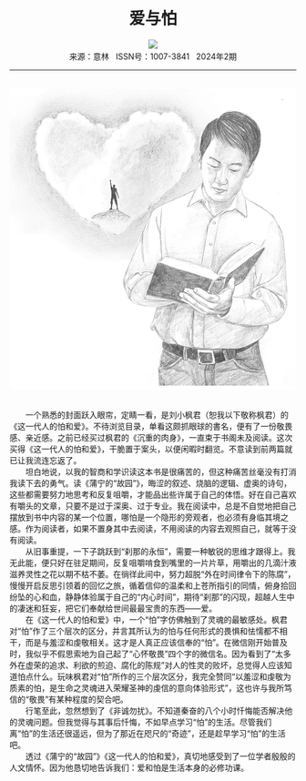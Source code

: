 # <center>爱与怕</center>

<div align=center><img src="https://raw.githubusercontent.com/leaguecn/magazines/main/img_authors/%d7%f7%d5%df%a3%ba%b9%a2%c2%f6.jpg"></div>

<center>来源：意林   ISSN号：1007-3841   2024年2期</center>

* * *

<br>![](https://raw.githubusercontent.com/leaguecn/magazines/main/img/yili20240254-1-l.jpg)

  
<br>　　一个熟悉的封面跃入眼帘，定睛一看，是刘小枫君（恕我以下敬称枫君）的《这一代人的怕和爱》。不待浏览目录，单看这颇抓眼球的書名，便有了一份敬畏感、亲近感。之前已经买过枫君的《沉重的肉身》，一直束于书阁未及阅读。这次买得《这一代人的怕和爱》，干脆置于案头，以便闲暇时翻览。不意读到前两篇就已让我流连忘返了。  
　　坦白地说，以我的智商和学识读这本书是很痛苦的，但这种痛苦丝毫没有打消我读下去的勇气。读《蒲宁的“故园”》，晦涩的叙述、烧脑的逻辑、虚奥的诗句，这些都需要努力地思考和反复咀嚼，才能品出些许属于自己的体悟。好在自己喜欢有嚼头的文章，只要不是过于深奥、过于专业。我在阅读中，总是不自觉地把自己摆放到书中内容的某一个位置，哪怕是一个隐形的旁观者，也必须有身临其境之感。作为阅读者，如果不置身其中去阅读，不用阅读的内容去观照自己，就等于没有阅读。  
　　从旧事重提，一下子跳跃到“刹那的永恒”，需要一种敏锐的思维才跟得上。我无此能，便只好在驻足期间，反复咀嚼啃食到嘴里的一片片草，用嚼出的几滴汁液滋养灵性之花以期不枯不萎。在徜徉此间中，努力超脱“外在时间律令下的陈腐”，慢慢开启反思引领着的回忆之旅，循着信仰的温柔和上苍所指引的同情，俯身拾回纷坠的心和血，静静体验属于自己的“内心时间”，期待“刹那”的闪现，超越人生中的凄迷和狂妄，把它们奉献给世间最最宝贵的东西——爱。  
　　在《这一代人的怕和爱》中，一个“怕”字仿佛触到了灵魂的最敏感处。枫君对“怕”作了三个层次的区分，并言其所认为的怕与任何形式的畏惧和怯懦都不相干，而是与羞涩和虔敬相关。这才是人真正应该信奉的“怕”。在微信刚开始普及时，我似乎不假思索地为自己起了“心怀敬畏”四个字的微信名。因为看到了“太多外在虚荣的追求、利欲的煎迫、腐化的陈规”对人的性灵的败坏，总觉得人应该知道怕点什么。玩味枫君对“怕”所作的三个层次区分，我完全赞同“以羞涩和虔敬为质素的怕，是生命之灵魂进入荣耀圣神的虔信的意向体验形式”，这也许与我所笃信的“敬畏”有某种程度的契合吧。  
　　行笔至此，忽然想到了《非诚勿扰》。不知道秦奋的八个小时忏悔能否解决他的灵魂问题。但我觉得与其事后忏悔，不如早点学习“怕”的生活。尽管我们离“怕”的生活还很遥远，但为了那近在咫尺的“奇迹”，还是趁早学习“怕”的生活吧。  
　　透过《蒲宁的“故园”》《这一代人的怕和爱》，真切地感受到了一位学者殷殷的人文情怀。因为他恳切地告诉我们：爱和怕是生活本身的必修功课。
